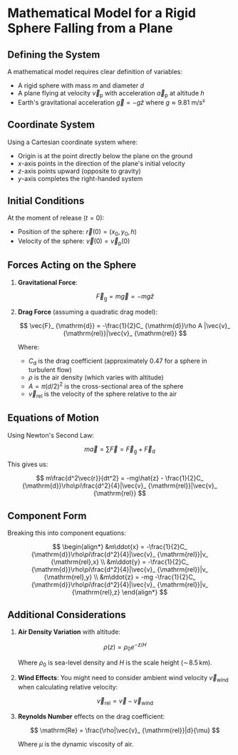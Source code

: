 # Mathematical Model for a Rigid Sphere Falling from a Plane

## Defining the System

A mathematical model requires clear definition of variables:

-   A rigid sphere with mass $m$ and diameter $d$
-   A plane flying at velocity $\vec{v}_ {\mathrm{p}}$ with acceleration $\vec{a}_{\mathrm{p}}$ at altitude $h$
-   Earth's gravitational acceleration $\vec{g} = -g\hat{z}$ where $g \approx 9.81$ m/s²

## Coordinate System

Using a Cartesian coordinate system where:

-   Origin is at the point directly below the plane on the ground
-   $x$-axis points in the direction of the plane's initial velocity
-   $z$-axis points upward (opposite to gravity)
-   $y$-axis completes the right-handed system

## Initial Conditions

At the moment of release ($t = 0$):

-   Position of the sphere: $\vec{r}(0) = (x_0, y_0, h)$
-   Velocity of the sphere: $\vec{v}(0) = \vec{v}_{\mathrm{p}}(0)$

## Forces Acting on the Sphere

1.  **Gravitational Force**:
    
    $$ \vec{F}_ {\mathrm{g}} = m\vec{g} = -mg\hat{z} $$
    
2.  **Drag Force** (assuming a quadratic drag model):
    
    $$ \vec{F}_ {\mathrm{d}} = -\frac{1}{2}C_ {\mathrm{d}}\rho A |\vec{v}_ {\mathrm{rel}}|\vec{v}_ {\mathrm{rel}} $$
    
    Where:
    
    -   $C_ {\mathrm{d}}$ is the drag coefficient (approximately 0.47 for a sphere in turbulent flow)
    -   $\rho$ is the air density (which varies with altitude)
    -   $A = \pi(d/2)^2$ is the cross-sectional area of the sphere
    -   $\vec{v}_ {\mathrm{rel}}$ is the velocity of the sphere relative to the air

## Equations of Motion

Using Newton's Second Law:

$$ m\vec{a} = \sum \vec{F} = \vec{F}_ {\mathrm{g}} + \vec{F}_{\mathrm{d}} $$

This gives us:

$$ m\frac{d^2\vec{r}}{dt^2} = -mg\hat{z} - \frac{1}{2}C_ {\mathrm{d}}\rho\pi\frac{d^2}{4}|\vec{v}_ {\mathrm{rel}}|\vec{v}_ {\mathrm{rel}} $$

## Component Form

Breaking this into component equations:

$$ 
\begin{align*}
  &m\ddot{x} = -\frac{1}{2}C_ {\mathrm{d}}\rho\pi\frac{d^2}{4}|\vec{v}_ {\mathrm{rel}}|v_ {\mathrm{rel},x} \\
  &m\ddot{y} = -\frac{1}{2}C_ {\mathrm{d}}\rho\pi\frac{d^2}{4}|\vec{v}_ {\mathrm{rel}}|v_ {\mathrm{rel},y} \\
  &m\ddot{z} = -mg -\frac{1}{2}C_ {\mathrm{d}}\rho\pi\frac{d^2}{4}|\vec{v}_ {\mathrm{rel}}|v_ {\mathrm{rel},z}
\end{align*}
$$
## Additional Considerations

1.  **Air Density Variation** with altitude:
    
    $$ \rho(z) = \rho_0 e^{-z/H} $$
    
    Where $\rho_ 0$ is sea-level density and $H$ is the scale height ($\sim\!8.5\,\mathrm{km}$).
    
2.  **Wind Effects**: You might need to consider ambient wind velocity $\vec{v}_{\mathrm{wind}}$ when calculating relative velocity:
    
    $$ \vec{v}_ {\mathrm{rel}} = \vec{v} - \vec{v}_ {\mathrm{wind}} $$
    
3.  **Reynolds Number** effects on the drag coefficient:
    
    $$ \mathrm{Re} = \frac{\rho|\vec{v}_ {\mathrm{rel}}|d}{\mu} $$
    
    Where $\mu$ is the dynamic viscosity of air.
    
